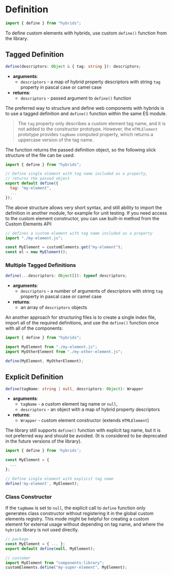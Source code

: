 # Definition

```javascript
import { define } from "hybrids";
```

To define custom elements with hybrids, use custom `define()` function from the library.

## Tagged Definition

```typescript
define(descriptors: Object & { tag: string }): descriptors;
```

* **arguments**:
  * `descriptors` - a map of hybrid property descriptors with string `tag` property in pascal case or camel case
* **returns**:
  * `descriptors` - passed argument to `define()` function

The preferred way to structure and define web components with hybrids is to use a tagged definition and `define()` function within the same ES module.

> The `tag` property only describes a custom element tag name, and it is not added to the constructor prototype. However, the `HTMLElement` prototype provides `tagName` computed property, which returns a uppercase version of the tag name.

The function returns the passed definition object, so the following slick structure of the file can be used:

```javascript
import { define } from "hybrids";

// Define single element with tag name included as a property,
// returns the passed object
export default define({
  tag: "my-element",
  ...
});
```

The above structure allows very short syntax, and still ability to import the definition in another module, for example for unit testing. If you need access to the custom element constructor, you can use built-in method from the Custom Elements API:

```javascript
// defines a custom element with tag name included as a property
import "./my-element.js";

const MyElement = customElements.get("my-element");
const el = new MyElement();
```

### Multiple Tagged Definitions

```typescript
define(...descriptors: Object[]): typeof descriptors;
```

* **arguments**:
  * `descriptors` - a number of arguments of descriptors with string `tag` property in pascal case or camel case
* **returns**:
  * an array of `descriptors` objects

An another approach for structuring files is to create a single index file, import all of the required definitions, and use the `define()` function once with all of the components:

```javascript
import { define } from "hybrids";

import MyElement from "./my-element.js";
import MyOtherElement from "./my-other-element.js";

define(MyElement, MyOtherElement);
```

## Explicit Definition

```typescript
define(tagName: string | null, descriptors: Object): Wrapper
```

* **arguments**:
  * `tagName` - a custom element tag name or `null`,
  * `descriptors` - an object with a map of hybrid property descriptors
* **returns**:
  * `Wrapper` - custom element constructor (extends `HTMLElement`)

The library still supports `define()` function with explicit tag name, but it is not preferred way and should be avoided. (It is considered to be deprecated in the future versions of the library).

```javascript
import { define } from 'hybrids';

const MyElement = {
  ...
};

// Define single element with explicit tag name
define('my-element', MyElement);
```

### Class Constructor

If the `tagName` is set to `null`, the explicit call to `define` function only generates class constructor without registering it in the global custom elements registry. This mode might be helpful for creating a custom element for external usage without depending on tag name, and where the `hybrids` library is not used directly.

```javascript
// package
const MyElement = { ... };
export default define(null, MyElement);

// customer
import MyElement from "components-library";
customElements.define("my-super-element", MyElement);
```
